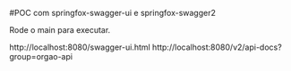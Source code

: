 #POC 
com springfox-swagger-ui e springfox-swagger2

Rode o main para executar.

http://localhost:8080/swagger-ui.html
http://localhost:8080/v2/api-docs?group=orgao-api

